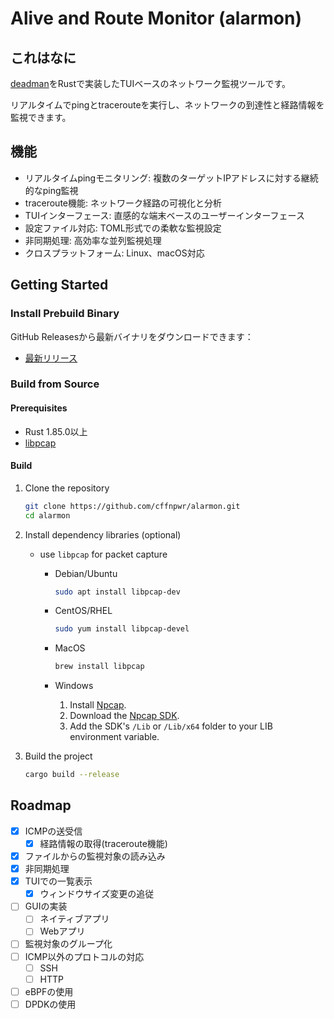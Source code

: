 # Alive and Route Monitor (alarmon)

## これはなに

[deadman](https://github.com/upa/deadman)をRustで実装したTUIベースのネットワーク監視ツールです。

リアルタイムでpingとtracerouteを実行し、ネットワークの到達性と経路情報を監視できます。

## 機能

- リアルタイムpingモニタリング: 複数のターゲットIPアドレスに対する継続的なping監視
- traceroute機能: ネットワーク経路の可視化と分析
- TUIインターフェース: 直感的な端末ベースのユーザーインターフェース
- 設定ファイル対応: TOML形式での柔軟な監視設定
- 非同期処理: 高効率な並列監視処理
- クロスプラットフォーム: Linux、macOS対応

## Getting Started

### Install Prebuild Binary

GitHub Releasesから最新バイナリをダウンロードできます：

- [最新リリース](https://github.com/cffnpwr/alarmon/releases/latest)

### Build from Source

#### Prerequisites

- Rust 1.85.0以上
- [libpcap](https://www.tcpdump.org/)

#### Build

1. Clone the repository

    ```sh
    git clone https://github.com/cffnpwr/alarmon.git
    cd alarmon
    ```

1. Install dependency libraries (optional)

   - use `libpcap` for packet capture
     - Debian/Ubuntu

       ```sh
       sudo apt install libpcap-dev
       ```

     - CentOS/RHEL

       ```sh
       sudo yum install libpcap-devel
       ```

     - MacOS

       ```sh
       brew install libpcap
       ```

     - Windows

       1. Install [Npcap](https://npcap.com/#download).
       2. Download the [Npcap SDK](https://npcap.com/#download).
       3. Add the SDK's `/Lib` or `/Lib/x64` folder to your LIB environment variable.

1. Build the project

    ```sh
    cargo build --release
    ```

## Roadmap

- [x] ICMPの送受信
  - [x] 経路情報の取得(traceroute機能)
- [x] ファイルからの監視対象の読み込み
- [x] 非同期処理
- [x] TUIでの一覧表示
  - [x] ウィンドウサイズ変更の追従
- [ ] GUIの実装
  - [ ] ネイティブアプリ
  - [ ] Webアプリ
- [ ] 監視対象のグループ化
- [ ] ICMP以外のプロトコルの対応
  - [ ] SSH
  - [ ] HTTP
- [ ] eBPFの使用
- [ ] DPDKの使用
